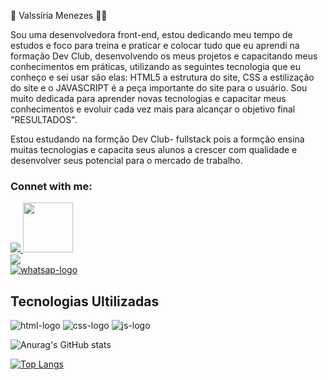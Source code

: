 🚀 Valssíria Menezes 👩‍💻

Sou uma desenvolvedora front-end, estou dedicando meu tempo de estudos e foco para treina e praticar e colocar tudo que eu aprendi na formação Dev Club, desenvolvendo os meus projetos e capacitando meus conhecimentos em práticas, utilizando as seguintes tecnologia que eu conheço e sei usar são elas: HTML5 a estrutura do site, CSS a estilização do site e o JAVASCRIPT é a peça importante do site para o usuário.
Sou muito dedicada para aprender novas tecnologias e capacitar meus conhecimentos e evoluir cada vez mais para alcançar o objetivo final "RESULTADOS".

Estou estudando na formção Dev Club- fullstack pois a formção ensina muitas tecnologias e capacita seus alunos a crescer com qualidade e desenvolver seus potencial para o mercado de trabalho. 



<h3> Connet with me:</h3>
<a href="https://www.linkedin.com/in/valssiria-menezes"> <img src="https://img.shields.io/badge/LinkedIn-0077B5?style=for-the-badge&logo=linkedin&logoColor=white" /> <img src="https://th.bing.com/th/id/OIP.BcGJ28XvsJUxjP6r7PC8twHaH1?pid=ImgDet&w=474&h=501&rs=1" width="80px" height="80px">  </a>
<br>
<a href="https://www.instagram.com/valssiriamenezes?igsh=bHg4cGsxNG1ubHpz"> <img src="https://img.shields.io/badge/Instagram-E4405F?style=for-the-badge&logo=instagram&logoColor=white" /></a>
<br>
<a href="https://api.whatsapp.com/send?phone=5554993707481&text=deseja%20alguma%20informa%C3%A7%C3%A3o%20"> <img src="https://img.shields.io/badge/WhatsApp-25D366?style=for-the-badge&logo=whatsapp&logoColor=white" alt="whatsap-logo" /></a> 
<br>

<h2>Tecnologias Ultilizadas</h2>
<img src="https://img.shields.io/badge/HTML5-E34F26?style=for-the-badge&logo=html5&logoColor=white" alt="html-logo"/>
<img src="https://img.shields.io/badge/CSS-239120?&style=for-the-badge&logo=css3&logoColor=white" alt="css-logo" />
<img src="https://img.shields.io/badge/JavaScript-323330?style=for-the-badge&logo=javascript&logoColor=red" alt="js-logo" />




![Anurag's GitHub stats](https://github-readme-stats.vercel.app/api?username=Valssiria&show_icons=true&theme=dracula)




[![Top Langs](https://github-readme-stats.vercel.app/api/top-langs/?username=Valssiria&layout=compact)](https://github.com/anuraghazra/github-readme-stats)

